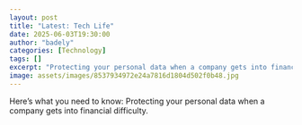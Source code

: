 ```yaml
---
layout: post
title: "Latest: Tech Life"
date: 2025-06-03T19:30:00
author: "badely"
categories: [Technology]
tags: []
excerpt: "Protecting your personal data when a company gets into financial difficulty."
image: assets/images/8537934972e24a7816d1804d502f0b48.jpg
---
```


Here’s what you need to know: Protecting your personal data when a company gets into financial difficulty.

